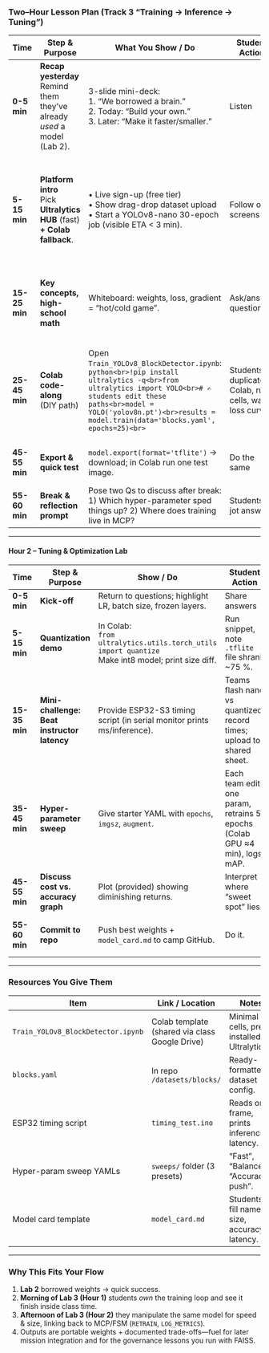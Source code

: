 ### Two–Hour Lesson Plan (Track 3 “Training → Inference → Tuning”)

| **Time**      | **Step & Purpose**                                                          | **What You Show / Do**                                                                                                                                                                                                                          | **Student Action**                                     | **MCP / FSM Tie-In**                                                                    |
| ------------- | --------------------------------------------------------------------------- | ----------------------------------------------------------------------------------------------------------------------------------------------------------------------------------------------------------------------------------------------- | ------------------------------------------------------ | --------------------------------------------------------------------------------------- |
| **0-5 min**   | **Recap yesterday**<br>Remind them they’ve already *used* a model (Lab 2).  | 3-slide mini-deck:<br>1. “We borrowed a brain.”<br>2. Today: “Build your own.”<br>3. Later: “Make it faster/smaller.”                                                                                                                           | Listen                                                 | Links “Borrowed brain” = **ACT** step; today they write **PLAN** logic themselves.      |
| **5-15 min**  | **Platform intro**<br>Pick **Ultralytics HUB** (fast) **+ Colab fallback**. | • Live sign-up (free tier)<br>• Show drag-drop dataset upload<br>• Start a YOLOv8-nano 30-epoch job (visible ETA < 3 min).                                                                                                                      | Follow on screens                                      | Sense → Upload = **LOG**; training loop ≈ “meta-PLAN” (the model learning how to plan). |
| **15-25 min** | **Key concepts, high-school math**                                          | Whiteboard: weights, loss, gradient = “hot/cold game”.                                                                                                                                                                                          | Ask/answer questions                                   | Clarifies *why* later hyper-params matter during tuning.                                |
| **25-45 min** | **Colab code-along** (DIY path)                                             | Open `Train_YOLOv8_BlockDetector.ipynb`:<br>`python<br>!pip install ultralytics -q<br>from ultralytics import YOLO<br># ✍️ students edit these paths<br>model = YOLO('yolov8n.pt')<br>results = model.train(data='blocks.yaml', epochs=25)<br>` | Students duplicate Colab, run cells, watch loss curve. | Training loop sits outside FSM; finished weights drop back into `CLASSIFY` state.       |
| **45-55 min** | **Export & quick test**                                                     | `model.export(format='tflite')` → download; in Colab run one test image.                                                                                                                                                                        | Do the same                                            | Show that TFLite file = “portable PLAN unit.”                                           |
| **55-60 min** | **Break & reflection prompt**                                               | Pose two Qs to discuss after break: 1) Which hyper-parameter sped things up? 2) Where does training live in MCP?                                                                                                                                | Students jot answers                                   | —                                                                                       |

---

#### **Hour 2 – Tuning & Optimization Lab**

| **Time**      | **Step & Purpose**                          | **Show / Do**                                                                                          | **Student Action**                                                         | **MCP / FSM Tie-In**                                                          |
| ------------- | ------------------------------------------- | ------------------------------------------------------------------------------------------------------ | -------------------------------------------------------------------------- | ----------------------------------------------------------------------------- |
| **0-5 min**   | **Kick-off**                                | Return to questions; highlight LR, batch size, frozen layers.                                          | Share answers                                                              | —                                                                             |
| **5-15 min**  | **Quantization demo**                       | In Colab:<br>`from ultralytics.utils.torch_utils import quantize`<br>Make int8 model; print size diff. | Run snippet, note `.tflite` file shrank \~75 %.                            | Smaller PLAN → quicker **ACT** on ESP32.                                      |
| **15-35 min** | **Mini-challenge: Beat instructor latency** | Provide ESP32-S3 timing script (in serial monitor prints ms/inference).                                | Teams flash nano vs quantized; record times; upload to shared sheet.       | Adds metric logging to **LOG** state (`{"latency_ms": …}`).                   |
| **35-45 min** | **Hyper-parameter sweep**                   | Give starter YAML with `epochs`, `imgsz`, `augment`.                                                   | Each team edits one param, retrains 5 epochs (Colab GPU ≈4 min), logs mAP. | Shows cyclical MCP: if `mAP < 0.8` => return to `RETRAIN` state (FSM branch). |
| **45-55 min** | **Discuss cost vs. accuracy graph**         | Plot (provided) showing diminishing returns.                                                           | Interpret where “sweet spot” lies.                                         | Teaches design trade-off thinking.                                            |
| **55-60 min** | **Commit to repo**                          | Push best weights + `model_card.md` to camp GitHub.                                                    | Do it.                                                                     | Versioned PLAN modules ready for future labs.                                 |

---

### Resources You Give Them

| Item                               | Link / Location                                | Notes                                        |
| ---------------------------------- | ---------------------------------------------- | -------------------------------------------- |
| `Train_YOLOv8_BlockDetector.ipynb` | Colab template (shared via class Google Drive) | Minimal cells, pre-installed Ultralytics.    |
| `blocks.yaml`                      | In repo `/datasets/blocks/`                    | Ready-formatted dataset config.              |
| ESP32 timing script                | `timing_test.ino`                              | Reads one frame, prints inference latency.   |
| Hyper-param sweep YAMLs            | `sweeps/` folder (3 presets)                   | “Fast”, “Balanced”, “Accuracy-push”.         |
| Model card template                | `model_card.md`                                | Students fill name, size, accuracy, latency. |

---

### Why This Fits Your Flow

1. **Lab 2** borrowed weights → quick success.
2. **Morning of Lab 3 (Hour 1)** students *own* the training loop and see it finish inside class time.
3. **Afternoon of Lab 3 (Hour 2)** they manipulate the same model for speed & size, linking back to MCP/FSM (`RETRAIN`, `LOG_METRICS`).
4. Outputs are portable weights + documented trade-offs—fuel for later mission integration and for the governance lessons you run with FAISS.

